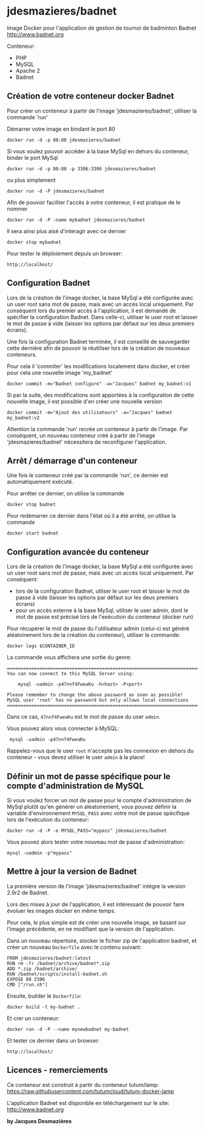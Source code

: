 jdesmazieres/badnet
===================

Image Docker pour l'application de gestion de tournoi de badminton Badnet
http://www.badnet.org

Conteneur:
* PHP
* MySQL
* Apache 2
* Badnet


Création de votre conteneur docker Badnet
-----------------------------------------

Pour créer un conteneur à partir de l'image 'jdesmazieres/badnet', utiliser la commande 'run'

Démarrer votre image en bindant le port 80

	docker run -d -p 80:80 jdesmazieres/badnet

Si vous voulez pouvoir accéder à la base MySql en dehors du conteneur, binder le port MySql

	docker run -d -p 80:80 -p 3306:3306 jdesmazieres/badnet

ou plus simplement

	docker run -d -P jdesmazieres/badnet

Afin de pouvoir faciliter l'accès à votre conteneur, il est pratique de le nommer

	docker run -d -P -name mybadnet jdesmazieres/badnet

Il sera ainsi plus aisé d'interagir avec ce dernier

	docker stop mybadnet

Pour tester le déploiement depuis un browser:

	http://localhost/


Configuration Badnet
--------------------

Lors de la création de l'image docker, la base MySql a été configurée avec un user root sans mot de passe, mais avec un accès local uniquement.
Par conséquent lors du premier accès à l'application, il est demandé de spécifier la configuration Badnet. Dans celle-ci, utiliser le user root et laisser le mot de passe à vide 
(laisser les options par défaut sur les deux premiers écrans).

Une fois la configuration Badnet terminée, il est conseillé de sauvegarder cette dernière afin de pouvoir la réutiliser lors de la création de nouveaux conteneurs.

Pour cela il 'commiter' les modifications localement dans docker, et créer pour cela une nouvelle image 'my_badnet'

	docker commit -m="Badnet configure" -a="Jacques" badnet my_badnet:v1

Si par la suite, des modifications sont apportées à la configuration de cette nouvelle image, il est possible d'en créer une nouvelle version

	docker commit -m="Ajout des utilisateurs" -a="Jacques" badnet my_badnet:v2

Attention la commande 'run' recrée un conteneur à partir de l'image. Par conséquent, un nouveau conteneur créé à partir de l'image 'jdesmazieres/badnet' nécessitera de reconfigurer l'application.


Arrêt / démarrage d'un conteneur 
--------------------------------

Une fois le conteneur créé par la commande 'run', ce dernier est automatiquement exécuté.

Pour arrêter ce dernier, on utilise la commande 
	
	docker stop badnet 

Pour redémarrer ce dernier dans l'état où il a été arrêté, on utilise la commande 
	
	docker start badnet 


Configuration avancée du conteneur
----------------------------------

Lors de la création de l'image docker, la base MySql a été configurée avec un user root sans mot de passe, mais avec un accès local uniquement.
Par conséquent:
* lors de la configuration Badnet, utliser le user root et laisser le mot de passe à vide (laisser les options par défaut sur les deux premiers écrans)
* pour un accès externe à la base MySql, utiliser le user admin, dont le mot de passe est précisé lors de l'exécution du conteneur (docker run)

Pour récupérer le mot de passe du l'utilisateur admin (celui-ci est généré aléatoirement lors de la création du conteneur), utiliser la commande:

	docker logs $CONTAINER_ID

La commande vous affichera une sortie du genre:

	========================================================================
	You can now connect to this MySQL Server using:

	    mysql -uadmin -p47nnf4FweaKu -h<host> -P<port>

	Please remember to change the above password as soon as possible!
	MySQL user 'root' has no password but only allows local connections
	========================================================================

Dans ce cas, `47nnf4FweaKu` est le mot de passe du user `admin`.

Vous pouvez alors vous connecter à MySQL:

	 mysql -uadmin -p47nnf4FweaKu

Rappelez-vous que le user `root` n'accepte pas les connexion en dehors du conteneur - 
vous devez utiliser le user `admin` à la place!


Définir un mot de passe spécifique pour le compte d'administration de MySQL
---------------------------------------------------------------------------

Si vous voulez forcer un mot de passe pour le compte d'administration de MySql plutôt qu'en générer
un aléatoirement, vous pouvez définir la variable d'environnement `MYSQL_PASS` avec votre mot de passe
spécifique lors de l'exécution du conteneur:

	docker run -d -P -e MYSQL_PASS="mypass" jdesmazieres/badnet

Vous pouvez alors tester votre nouveau mot de passe d'administration:

	mysql -uadmin -p"mypass"

Mettre à jour la version de Badnet
----------------------------------

La première version de l'image 'jdesmazieres/badnet' intégre la version 2.9r2 de Badnet.

Lors des mises à jour de l'application, il est intéressant de pouvoir faire évoluer les images docker en même temps.

Pour cela, le plus simple est de créer une nouvelle image, se basant sur l'image précédente, en ne modifiant que la
version de l'application. 

Dans un nouveau répertoire, stocker le fichier zip de l'application badnet, et créer un nouveau `Dockerfile` avec le contenu suivant:

	FROM jdesmazieres/badnet:latest
	RUN rm -fr /badnet/archive/badnet*.zip
	ADD *.zip /badnet/archive/
	RUN /badnet/scripts/install-badnet.sh
	EXPOSE 80 3306
	CMD ["/run.sh"]

Ensuite, builder le `Dockerfile`:

	docker build -t my-badnet .

Et crer un conteneur:

	docker run -d -P --name mynewbadnet my-badnet

Et tester ce dernier dans un browser:

	http://localhost/


Licences - remerciements
------------------------

Ce conteneur est construit à partir du conteneur tutum/lamp: https://raw.githubusercontent.com/tutumcloud/tutum-docker-lamp

L'application Badnet est disponible en téléchargement sur le site: http://www.badnet.org

**by Jacques Desmazières**

